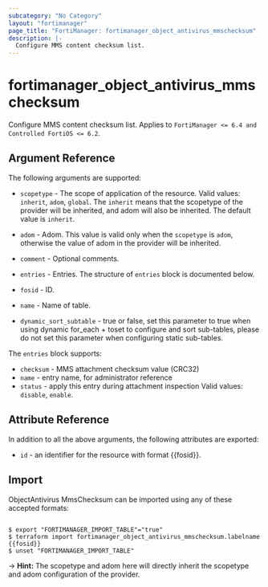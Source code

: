 ```yaml
---
subcategory: "No Category"
layout: "fortimanager"
page_title: "FortiManager: fortimanager_object_antivirus_mmschecksum"
description: |-
  Configure MMS content checksum list.
---
```


# fortimanager_object_antivirus_mmschecksum
Configure MMS content checksum list. Applies to `FortiManager <= 6.4 and Controlled FortiOS <= 6.2`.

## Argument Reference


The following arguments are supported:

* `scopetype` - The scope of application of the resource. Valid values: `inherit`, `adom`, `global`. The `inherit` means that the scopetype of the provider will be inherited, and adom will also be inherited. The default value is `inherit`.
* `adom` - Adom. This value is valid only when the `scopetype` is `adom`, otherwise the value of adom in the provider will be inherited.

* `comment` - Optional comments.
* `entries` - Entries. The structure of `entries` block is documented below.
* `fosid` - ID.
* `name` - Name of table.
* `dynamic_sort_subtable` - true or false, set this parameter to true when using dynamic for_each + toset to configure and sort sub-tables, please do not set this parameter when configuring static sub-tables.

The `entries` block supports:

* `checksum` - MMS attachment checksum value (CRC32)
* `name` - entry name, for administrator reference
* `status` - apply this entry during attachment inspection Valid values: `disable`, `enable`.



## Attribute Reference

In addition to all the above arguments, the following attributes are exported:
* `id` - an identifier for the resource with format {{fosid}}.

## Import

ObjectAntivirus MmsChecksum can be imported using any of these accepted formats:
```

$ export "FORTIMANAGER_IMPORT_TABLE"="true"
$ terraform import fortimanager_object_antivirus_mmschecksum.labelname {{fosid}}
$ unset "FORTIMANAGER_IMPORT_TABLE"
```
-> **Hint:** The scopetype and adom here will directly inherit the scopetype and adom configuration of the provider.
